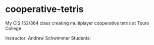 cooperative-tetris
==================

My CIS 152/364 class creating multiplayer cooperative tetris at Touro College

Instructor: Andrew Schwimmer
Students: